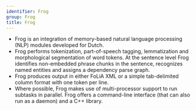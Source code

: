 ```yaml
---
identifier: Frog
group: Frog
title: Frog
---
```



* Frog is an integration of memory-based natural language processing (NLP) modules developed for Dutch. 
* Frog performs tokenization, part-of-speech tagging, lemmatization and morphological segmentation of word tokens. At the sentence level Frog identifies non-embedded phrase chunks in the sentence, recognizes named entities and assigns a dependency parse graph.
* Frog produces output in either FoLiA XML or a simple tab-delimited column format with one token per line.
* Where possible, Frog makes use of multi-processor support to run subtasks in parallel. Frog offers a command-line interface (that can also run as a daemon) and a C++ library.